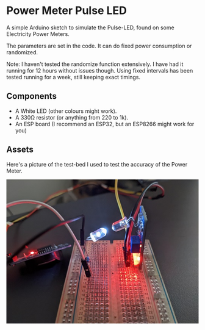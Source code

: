 Power Meter Pulse LED
=====================

A simple Arduino sketch to simulate the Pulse-LED, found on some Electricity Power Meters.

The parameters are set in the code. It can do fixed power consumption or randomized.

Note: I haven't tested the randomize function extensively. I have had it running for 12 hours without issues though. Using fixed intervals has been tested running for a week, still keeping exact timings.

Components
----------

* A White LED (other colours might work).
* A 330Ω resistor (or anything from 220 to 1k).
* An ESP board (I recommend an ESP32, but an ESP8266 might work for you)

Assets
------
Here's a picture of the test-bed I used to test the accuracy of the Power Meter.

![pulse_led_test_bed](./assets/images/pulse_led_test_bed.jpg)

